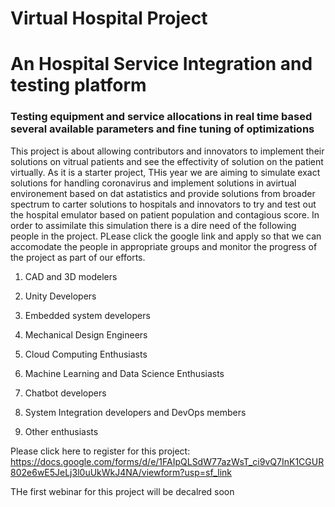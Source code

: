 # Virtual Hospital Project 
# An Hospital Service Integration and testing platform
### Testing equipment and service allocations in real time based several available parameters and fine tuning of optimizations
This project is about allowing contributors and innovators to implement their solutions on vitrual patients and see the effectivity of solution on the patient virtually. As it is a starter project, THis year we are aiming to simulate exact solutions for handling coronavirus and implement solutions in avirtual environement based on dat astatistics and provide solutions from broader spectrum to carter solutions to hospitals and innovators to try and test out the hospital emulator based on patient population and contagious score. In order to assimilate this simulation there is a dire need of the following people in the project. PLease click the google link and apply so that we can accomodate the people in appropriate groups and monitor the progress of the project as part of our efforts.

1. CAD and 3D modelers

2. Unity Developers

3. Embedded system developers

4. Mechanical Design Engineers

5. Cloud Computing Enthusiasts

6. Machine Learning and Data Science Enthusiasts

7. Chatbot developers

8. System Integration developers and DevOps members

9. Other enthusiasts

Please click here to register for this project: https://docs.google.com/forms/d/e/1FAIpQLSdW77azWsT_ci9vQ7InK1CGUR802e6wE5JeLj3l0uUkWkJ4NA/viewform?usp=sf_link

THe first webinar for this project will be decalred soon
